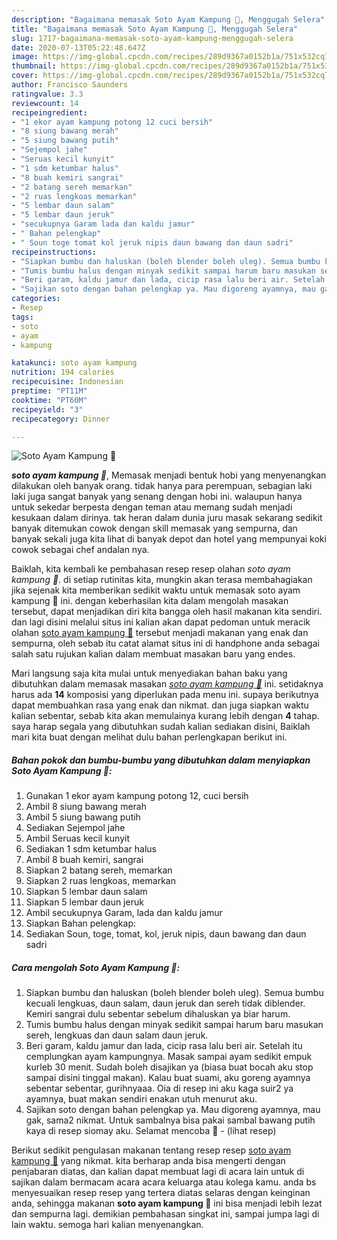 ```yaml
---
description: "Bagaimana memasak Soto Ayam Kampung 🐔, Menggugah Selera"
title: "Bagaimana memasak Soto Ayam Kampung 🐔, Menggugah Selera"
slug: 1717-bagaimana-memasak-soto-ayam-kampung-menggugah-selera
date: 2020-07-13T05:22:48.647Z
image: https://img-global.cpcdn.com/recipes/289d9367a0152b1a/751x532cq70/soto-ayam-kampung-🐔-foto-resep-utama.jpg
thumbnail: https://img-global.cpcdn.com/recipes/289d9367a0152b1a/751x532cq70/soto-ayam-kampung-🐔-foto-resep-utama.jpg
cover: https://img-global.cpcdn.com/recipes/289d9367a0152b1a/751x532cq70/soto-ayam-kampung-🐔-foto-resep-utama.jpg
author: Francisco Saunders
ratingvalue: 3.3
reviewcount: 14
recipeingredient:
- "1 ekor ayam kampung potong 12 cuci bersih"
- "8 siung bawang merah"
- "5 siung bawang putih"
- "Sejempol jahe"
- "Seruas kecil kunyit"
- "1 sdm ketumbar halus"
- "8 buah kemiri sangrai"
- "2 batang sereh memarkan"
- "2 ruas lengkoas memarkan"
- "5 lembar daun salam"
- "5 lembar daun jeruk"
- "secukupnya Garam lada dan kaldu jamur"
- " Bahan pelengkap"
- " Soun toge tomat kol jeruk nipis daun bawang dan daun sadri"
recipeinstructions:
- "Siapkan bumbu dan haluskan (boleh blender boleh uleg). Semua bumbu kecuali lengkuas, daun salam, daun jeruk dan sereh tidak diblender. Kemiri sangrai dulu sebentar sebelum dihaluskan ya biar harum."
- "Tumis bumbu halus dengan minyak sedikit sampai harum baru masukan sereh, lengkuas dan daun salam daun jeruk."
- "Beri garam, kaldu jamur dan lada, cicip rasa lalu beri air. Setelah itu cemplungkan ayam kampungnya. Masak sampai ayam sedikit empuk kurleb 30 menit. Sudah boleh disajikan ya (biasa buat bocah aku stop sampai disini tinggal makan). Kalau buat suami, aku goreng ayamnya sebentar sebentar, gurihnyaaa. Oia di resep ini aku kaga suir2 ya ayamnya, buat makan sendiri enakan utuh menurut aku."
- "Sajikan soto dengan bahan pelengkap ya. Mau digoreng ayamnya, mau gak, sama2 nikmat. Untuk sambalnya bisa pakai sambal bawang putih kaya di resep siomay aku. Selamat mencoba 👯           (lihat resep)"
categories:
- Resep
tags:
- soto
- ayam
- kampung

katakunci: soto ayam kampung 
nutrition: 194 calories
recipecuisine: Indonesian
preptime: "PT11M"
cooktime: "PT60M"
recipeyield: "3"
recipecategory: Dinner

---
```



![Soto Ayam Kampung 🐔](https://img-global.cpcdn.com/recipes/289d9367a0152b1a/751x532cq70/soto-ayam-kampung-🐔-foto-resep-utama.jpg)

<b><i>soto ayam kampung 🐔</i></b>, Memasak menjadi bentuk hobi yang menyenangkan dilakukan oleh banyak orang. tidak hanya para perempuan, sebagian laki laki juga sangat banyak yang senang dengan hobi ini. walaupun hanya untuk sekedar berpesta dengan teman atau memang sudah menjadi kesukaan dalam dirinya. tak heran dalam dunia juru masak sekarang sedikit banyak ditemukan cowok dengan skill memasak yang sempurna, dan banyak sekali juga kita lihat di banyak depot dan hotel yang mempunyai koki cowok sebagai chef andalan nya.

Baiklah, kita kembali ke pembahasan resep resep olahan <i>soto ayam kampung 🐔</i>. di setiap rutinitas kita, mungkin akan terasa membahagiakan jika sejenak kita memberikan sedikit waktu untuk memasak soto ayam kampung 🐔 ini. dengan keberhasilan kita dalam mengolah masakan tersebut, dapat menjadikan diri kita bangga oleh hasil makanan kita sendiri. dan lagi disini melalui situs ini kalian akan dapat pedoman untuk meracik olahan <u>soto ayam kampung 🐔</u> tersebut menjadi makanan yang enak dan sempurna, oleh sebab itu catat alamat situs ini di handphone anda sebagai salah satu rujukan kalian dalam membuat masakan baru yang endes.




Mari langsung saja kita mulai untuk menyediakan bahan baku yang dibutuhkan dalam memasak masakan <u><i>soto ayam kampung 🐔</i></u> ini. setidaknya harus ada <b>14</b> komposisi yang diperlukan pada menu ini. supaya berikutnya dapat membuahkan rasa yang enak dan nikmat. dan juga siapkan waktu kalian sebentar, sebab kita akan memulainya kurang lebih dengan <b>4</b> tahap. saya harap segala yang dibutuhkan sudah kalian sediakan disini, Baiklah mari kita buat dengan melihat dulu bahan perlengkapan berikut ini.

<!--inarticleads1-->

##### Bahan pokok dan bumbu-bumbu yang dibutuhkan dalam menyiapkan Soto Ayam Kampung 🐔:

1. Gunakan 1 ekor ayam kampung potong 12, cuci bersih
1. Ambil 8 siung bawang merah
1. Ambil 5 siung bawang putih
1. Sediakan Sejempol jahe
1. Ambil Seruas kecil kunyit
1. Sediakan 1 sdm ketumbar halus
1. Ambil 8 buah kemiri, sangrai
1. Siapkan 2 batang sereh, memarkan
1. Siapkan 2 ruas lengkoas, memarkan
1. Siapkan 5 lembar daun salam
1. Siapkan 5 lembar daun jeruk
1. Ambil secukupnya Garam, lada dan kaldu jamur
1. Siapkan  Bahan pelengkap:
1. Sediakan  Soun, toge, tomat, kol, jeruk nipis, daun bawang dan daun sadri




<!--inarticleads2-->

##### Cara mengolah Soto Ayam Kampung 🐔:

1. Siapkan bumbu dan haluskan (boleh blender boleh uleg). Semua bumbu kecuali lengkuas, daun salam, daun jeruk dan sereh tidak diblender. Kemiri sangrai dulu sebentar sebelum dihaluskan ya biar harum.
1. Tumis bumbu halus dengan minyak sedikit sampai harum baru masukan sereh, lengkuas dan daun salam daun jeruk.
1. Beri garam, kaldu jamur dan lada, cicip rasa lalu beri air. Setelah itu cemplungkan ayam kampungnya. Masak sampai ayam sedikit empuk kurleb 30 menit. Sudah boleh disajikan ya (biasa buat bocah aku stop sampai disini tinggal makan). Kalau buat suami, aku goreng ayamnya sebentar sebentar, gurihnyaaa. Oia di resep ini aku kaga suir2 ya ayamnya, buat makan sendiri enakan utuh menurut aku.
1. Sajikan soto dengan bahan pelengkap ya. Mau digoreng ayamnya, mau gak, sama2 nikmat. Untuk sambalnya bisa pakai sambal bawang putih kaya di resep siomay aku. Selamat mencoba 👯 -           (lihat resep)




Berikut sedikit pengulasan makanan tentang resep resep <u>soto ayam kampung 🐔</u> yang nikmat. kita berharap anda bisa mengerti dengan penjabaran diatas, dan kalian dapat membuat lagi di acara lain untuk di sajikan dalam bermacam acara acara keluarga atau kolega kamu. anda bs menyesuaikan resep resep yang tertera diatas selaras dengan keinginan anda, sehingga makanan <b>soto ayam kampung 🐔</b> ini bisa menjadi lebih lezat dan sempurna lagi. demikian pembahasan singkat ini, sampai jumpa lagi di lain waktu. semoga hari kalian menyenangkan.
